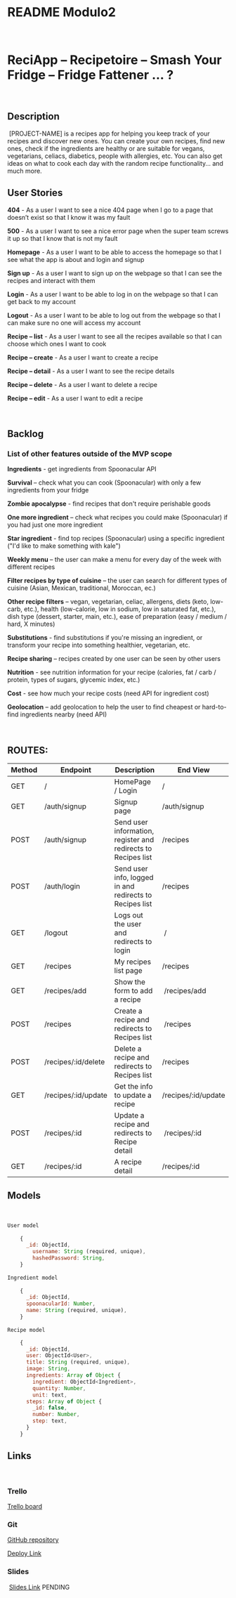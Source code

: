 # README Modulo2
​
# ReciApp – Recipetoire – Smash Your Fridge – Fridge Fattener … ?
​
## Description
​
[PROJECT-NAME] is a recipes app for helping you keep track of your recipes and discover new ones. You can create your own recipes, find new ones, check if the ingredients are healthy or are suitable for vegans, vegetarians, celiacs, diabetics, people with allergies, etc. You can also get ideas  on what to cook each day with the random recipe functionality… and much more.
​
## User Stories
**404** - As a user I want to see a nice 404 page when I go to a page that doesn’t exist so that I know it was my fault

**500** - As a user I want to see a nice error page when the super team screws it up so that I know that is not my fault

**Homepage** - As a user I want to be able to access the homepage so that I see what the app is about and login and signup

**Sign up** - As a user I want to sign up on the webpage so that I can see the recipes and interact with them

**Login** - As a user I want to be able to log in on the webpage so that I can get back to my account

**Logout** - As a user I want to be able to log out from the webpage so that I can make sure no one will access my account  

​**Recipe – list** - As a user I want to see all the recipes available so that I can choose which ones I want to cook  

**Recipe – create** - As a user I want to create a recipe

**Recipe – detail** - As a user I want to see the recipe details

**Recipe – delete** - As a user I want to delete a recipe  

**Recipe – edit** - As a user I want to edit a recipe

​
## Backlog

### List of other features outside of the MVP scope

**Ingredients** - get ingredients from Spoonacular API

**Survival** – check what you can cook (Spoonacular) with only a few ingredients from your fridge

**Zombie apocalypse** - find recipes that don't require perishable goods

**One more ingredient** – check what recipes you could make (Spoonacular) if you had just one more ingredient

**Star ingredient** - find top recipes (Spoonacular) using a specific ingredient ("I'd like to make something with kale")

**Weekly menu** – the user can make a menu for every day of the week with different recipes

**Filter recipes by type of cuisine** – the user can search for different types of cuisine (Asian, Mexican, traditional, Moroccan, ec.)

**Other recipe filters** – vegan, vegetarian, celiac, allergens, diets (keto, low-carb, etc.), health (low-calorie, low in sodium, low in saturated fat, etc.), dish type (dessert, starter, main, etc.), ease of preparation (easy / medium / hard, X minutes)

**Substitutions** - find substitutions if you're missing an ingredient, or transform your recipe into something healthier, vegetarian, etc.

**Recipe sharing** – recipes created by one user can be seen by other users

**Nutrition** - see nutrition information for your recipe (calories, fat / carb / protein, types of sugars, glycemic index, etc.)

**Cost** - see how much your recipe costs (need API for ingredient cost)

**Geolocation** – add geolocation to help the user to find cheapest or hard-to-find  ingredients nearby (need API)

​
## ROUTES:

Method | Endpoint | Description | End View |
|---|---|---|---|
| GET | / | HomePage / Login | / |
| GET | /auth/signup | Signup page | /auth/signup |
| POST | /auth/signup | Send user information, register and redirects to Recipes list | /recipes |
| POST | /auth/login | Send user info, logged in and redirects to Recipes list | /recipes |
| GET | /logout | Logs out the user and redirects to login |​ / |
| GET | /recipes | My recipes list page | /recipes |
| GET | /recipes/add | Show the form to add a recipe |​ /recipes/add |
| POST | /recipes | Create a recipe and redirects to Recipes list |​ /recipes |
| POST | /recipes/:id/delete | Delete a recipe and redirects to Recipes list | /recipes |
| GET | /recipes/:id/update | Get the info to update a recipe | /recipes/:id/update |
| POST | /recipes/:id | Update a recipe and redirects to Recipe detail |​ /recipes/:id |
| GET | /recipes/:id | A recipe detail | /recipes/:id |



## Models
​
```Javascript
User model
​
    {
      _id: ObjectId,
    	username: String (required, unique),
    	hashedPassword: String,
    }
​
Ingredient model
​
    { 
      _id: ObjectId,
      spoonacularId: Number,
      name: String (required, unique),
    }
​
Recipe model

    { 
      _id: ObjectId,
      user: ObjectId<User>,
      title: String (required, unique),
      image: String,
      ingredients: Array of Object {
        ingredient: ObjectId<Ingredient>,
        quantity: Number,
        unit: text,
      steps: Array of Object {
        _id: false,
        number: Number,
        step: text,
      }
    }
```

## Links
​
### Trello

[Trello board](https://trello.com/b/5ZZUmgcL/recipe-app)
​
### Git

[GitHub repository](https://github.com/duducarmona/recipes-project-2)

[Deploy Link](https://recipe-app-iron.herokuapp.com/)
​
### Slides
​
[Slides Link](http://slides.com/) PENDING
